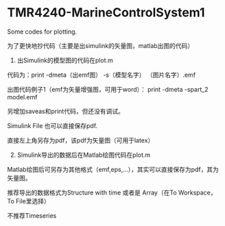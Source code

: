 # TMR4240-MarineControlSystem1
Some codes for plotting.

为了更快地抄代码（主要是出simulink的矢量图，matlab出图的代码）

1) 出Simulink的模型图的代码在plot.m

代码为：print -dmeta（出emf图） -s（模型名字） （图片名字）.emf

出图代码例子1（emf为矢量增强图，可用于word）：            print -dmeta -spart_2 model.emf

另增加saveas和print代码，但还没有调试。

Simulink File 也可以直接保存pdf.

直接左上角另存为pdf，该pdf为矢量图（可用于latex）

2) Simulink导出的数据后在Matlab绘图代码在plot.m

Matlab绘图后可另存为其他格式（emf,eps,...），其实可以直接保存为pdf，其为矢量图。

推荐导出的数据格式为Structure with time 或者是 Array（在To Workspace，To File里选择）

不推荐Timeseries
